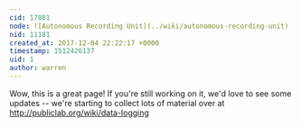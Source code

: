 ```yaml
---
cid: 17881
node: ![Autonomous Recording Unit](../wiki/autonomous-recording-unit)
nid: 11181
created_at: 2017-12-04 22:22:17 +0000
timestamp: 1512426137
uid: 1
author: warren
---
```


Wow, this is a great page! If you're still working on it, we'd love to see some updates -- we're starting to collect lots of material over at http://publiclab.org/wiki/data-logging
